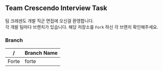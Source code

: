 ## Team Crescendo Interview Task

팀 크레센도 개발 직군 면접에 오신걸 환영합니다.
<br>
각 개발 팀마다 브랜치가 있습니다. 해당 저장소를 `Fork` 하신 각 브랜치 확인해주세요.


### Branch

| /     | Branch Name                |
|-------|----------------------------|
| Forte | forte                      |
